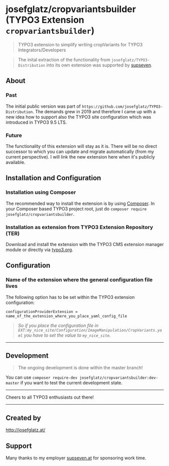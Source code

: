 # josefglatz/cropvariantsbuilder (TYPO3 Extension `cropvariantsbuilder`)

> TYPO3 extension to simplify writing cropVariants for TYPO3
> Integrators/Developers

> The inital extraction of the functionality from
> `josefglatz/TYPO3-Distribution` into its own extension was supported
> by [supseven](https://www.supseven.at/).

## About

### Past

The initial public version was part of
`https://github.com/josefglatz/TYPO3-Distribution`. The demands grew in
2019 and therefore I came up with a new idea how to support also the
TYPO3 site configuration which was introduced in TYPO3 9.5 LTS.

### Future

The functionality of this extension will stay as it is. There will be no
direct successor to which you can update and migrate automatically (from
my current perspective). I will link the new extension here when it's
publicly available.

## Installation and Configuration

### Installation using Composer

The recommended way to install the extension is by using
[Composer](https://getcomposer.org/). In your Composer based TYPO3
project root, just do `composer require josefglatz/cropvariantsbuilder`.

### Installation as extension from TYPO3 Extension Repository (TER)

Download and install the extension with the TYPO3 CMS extension manager
module or directly via
[typo3.org](https://typo3.org/extensions/repository/view/cropvariantsbuilder).

## Configuration

### Name of the extension where the general configuration file lives

The following option has to be set within the TYPO3 extension configuration:

```
configurationProviderExtension = name_of_the_extension_where_you_place_yaml_config_file
```

> *So if you place the configuration file in `EXT:my_nice_site/Configuration/ImageManipulation/CropVariants.yaml` you have to set the value to `my_nice_site`.*

---

## Development

> The ongoing development is done within the master branch!

You can use `composer require-dev
josefglatz/cropvariantsbuilder:dev-master` if you want to test the
current development state.


---

Cheers to all TYPO3 enthusiasts out there!

---


## Created by

http://josefglatz.at/

## Support

Many thanks to my employer [supseven.at](https://www.supseven.at/) for
sponsoring work time.
